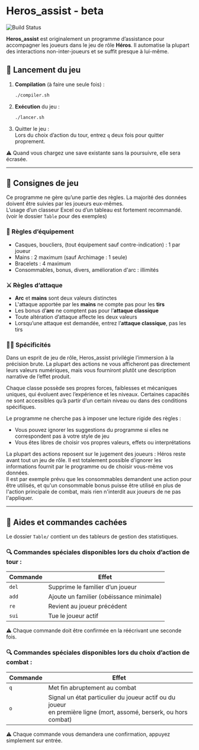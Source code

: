 # Heros_assist - beta

![Build Status](https://github.com/vincentcestmoi/Heros_assist/actions/workflows/java-shell.yml/badge.svg)  

**Heros_assist** est originalement un programme d’assistance pour accompagner les joueurs dans le jeu de rôle **Héros**.
Il automatise la plupart des interactions non-inter-joueurs et se suffit presque à lui-même.

## 🚀 Lancement du jeu

1. **Compilation** (à faire une seule fois) :
   ```bash
   ./compiler.sh
   ```
2. **Exécution** du jeu :
    ```bash
   ./lancer.sh
   ```
3. Quitter le jeu :  
   Lors du choix d’action du tour, entrez `q` deux fois pour quitter proprement.

⚠️ Quand vous chargez une save existante sans la poursuivre, elle sera écrasée.

---

## 📜 Consignes de jeu
Ce programme ne gère qu’une partie des règles.
La majorité des données doivent être suivies par les joueurs eux-mêmes.  
L’usage d’un classeur Excel ou d’un tableau est fortement recommandé. (voir le dossier `Table` pour des exemples)

### 🎒 Règles d’équipement
- Casques, boucliers, (tout équipement sauf contre-indication) : 1 par joueur
- Mains : 2 maximum (sauf Archimage : 1 seule)
- Bracelets : 4 maximum
- Consommables, bonus, divers, amélioration d'arc : illimités

### ⚔️ Règles d’attaque
- **Arc** et **mains** sont deux valeurs distinctes
- L'attaque apportée par les **mains** ne compte pas pour les **tirs**
- Les bonus d’**arc** ne comptent pas pour l’**attaque classique**
- Toute altération d’attaque affecte les deux valeurs
- Lorsqu’une attaque est demandée, entrez l’**attaque classique**, pas les tirs

### 🧙‍♂️ Spécificités

Dans un esprit de jeu de rôle, Heros_assist privilégie l’immersion à la précision brute. La plupart des actions ne vous
afficheront pas directement leurs valeurs numériques, mais vous fourniront plutôt une description narrative de
l’effet produit.

Chaque classe possède ses propres forces, faiblesses et mécaniques uniques, qui évoluent avec l’expérience et
les niveaux. Certaines capacités ne sont accessibles qu’à partir d’un certain niveau ou dans des conditions spécifiques.

Le programme ne cherche pas à imposer une lecture rigide des règles :

- Vous pouvez ignorer les suggestions du programme si elles ne correspondent pas à votre style de jeu
- Vous êtes libres de choisir vos propres valeurs, effets ou interprétations

La plupart des actions reposent sur le jugement des joueurs : Héros reste avant tout un jeu de rôle. Il est totalement
possible d'ignorer les informations fournit par le programme ou de choisir vous-même vos données.  
Il est par exemple prévu que les consommables demandent une action pour être utilisés, et qu'un consommable bonus puisse
être utilisé en plus de l'action principale de combat, mais rien n'interdit aux joueurs de ne pas l'appliquer.

--- 

## 🧭 Aides et commandes cachées

Le dossier `Table/` contient un des tableurs de gestion des statistiques.

### 🔍 Commandes spéciales disponibles lors du choix d’action de tour :

| Commande | Effet                                    |
|----------|------------------------------------------|
| `del`    | Supprime le familier d’un joueur         |
| `add`    | Ajoute un familier (obéissance minimale) |
| `re`     | Revient au joueur précédent              |
| `sui`    | Tue le joueur actif                      |

⚠️ Chaque commande doit être confirmée en la réécrivant une seconde fois.

### 🔍 Commandes spéciales disponibles lors du choix d’action de combat :


| Commande | Effet                                                                                                                  |
|----------|------------------------------------------------------------------------------------------------------------------------|
| `q`      | Met fin abruptement au combat                                                                                          |
| `o`      | Signal un état particulier du joueur actif ou du joueur <br/>en première ligne (mort, assomé, berserk, ou hors combat) |

⚠️ Chaque commande vous demandera une confirmation, appuyez simplement sur entrée.

